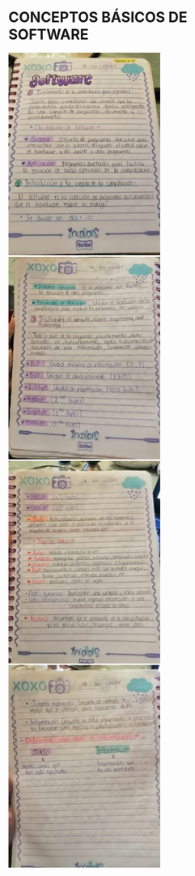 # CONCEPTOS BÁSICOS DE SOFTWARE

<img src="https://github.com/naomihuesca/Informatica/blob/main/Imagenes/Tarea2-1.jpeg" height="400">

<img src="https://github.com/naomihuesca/Informatica/blob/main/Imagenes/Tarea2-2.jpeg" height="400">

<img src="https://github.com/naomihuesca/Informatica/blob/main/Imagenes/Tarea2-3.jpeg" height="400">

<img src="https://github.com/naomihuesca/Informatica/blob/main/Imagenes/Tarea2-4.jpeg" height="400">


